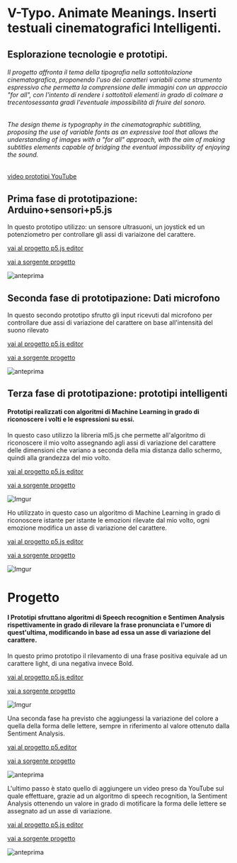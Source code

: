# V-Typo. Animate Meanings. Inserti testuali cinematografici Intelligenti.
## Esplorazione tecnologie e prototipi.
###### Il progetto affronta il tema della tipografia nella sottotitolazione cinematografica, proponendo l'uso dei caratteri variabili come strumento espressivo che permetta la comprensione delle immagini con un approccio "for all", con l'intento di rendere i sottotitoli elementi in grado di colmare a trecentosessanta gradi l'eventuale impossibilità di fruire del sonoro. ######

###### *The design theme is typography in the cinematographic subtitling, proposing the use of variable fonts as an expressive tool that allows the understanding of images with a "for all" approach, with the aim of making subtitles elements capable of bridging the eventual impossibility of enjoying the sound*. 
[video prototipi YouTube](https://www.youtube.com/channel/UCkjRX9Fz-Cb1KqOfj2qPm4w/)



## Prima fase di prototipazione: Arduino+sensori+p5.js  ##
 In questo prototipo utilizzo: un sensore ultrasuoni, un joystick ed un potenziometro per controllare gli assi di variaizone del carattere. 
 
 
 [vai al progetto p5.js editor](https://editor.p5js.org/gr.ace/full/kET-pmdYl) 
 
 [vai a sorgente progetto](https://github.com/gr-ace-p/v-typo/tree/master/Primi%20prototipi_arduino%20e%20sensori)


![anteprima](https://i.imgur.com/Ip5uNQn.gif)


## Seconda fase di prototipazione: Dati microfono ##
 In questo secondo prototipo sfrutto gli input ricevuti dal microfono per controllare due assi di variazione del carattere on base all'intensità del suono rilevato
 
 
 [vai al progetto p5.js editor](https://editor.p5js.org/gr.ace/full/M1ov0ly79) 
 
 [vai a sorgente progetto](https://github.com/gr-ace-p/v-typo/tree/master/Prototipo%20microfono%20e%20VF)


![anteprima](https://i.imgur.com/SvMUIr1.gif)


## Terza fase di prototipazione: prototipi intelligenti ##
#### Prototipi realizzati con algoritmi di Machine Learning in grado di riconoscere i volti e le espressioni su essi. ####
In questo caso utilizzo la libreria ml5.js che permette all'algoritmo di riconoscere il mio volto assegnando agli assi di variazione del carattere delle dimensioni che variano a seconda della mia distanza dallo schermo, quindi alla grandezza del mio volto.
 
 
 [vai al progetto p5.js editor](https://editor.p5js.org/gr.ace/full/NXffr_GTc) 
 
 [vai a sorgente progetto](https://github.com/gr-ace-p/v-typo/tree/master/PrototipiIntelligenti/ml5FaceDetection)


![Imgur](https://i.imgur.com/R3ENZc1.gif)


Ho utilizzato in questo caso un algoritmo di Machine Learning in grado di riconoscere istante per istante le emozioni rilevate dal mio volto, ogni emozione modifica un asse di variazione del carattere. 
 
 
 [vai al progetto p5.js editor](https://editor.p5js.org/gr.ace/full/G8bj4TYM-) 
 
 [vai a sorgente progetto](https://github.com/gr-ace-p/v-typo/tree/master/PrototipiIntelligenti/SentimentAnalysis)


![Imgur](https://i.imgur.com/k4GlMlU.gif)


# Progetto
#### I Prototipi sfruttano algoritmi di Speech recognition e Sentimen Analysis rispettivamente in grado di rilevare la frase pronunciata e l'umore di quest'ultima, modificando in base ad essa un asse di variazione del carattere. ####


In questo primo prototipo il rilevamento di una frase positiva equivale ad un carattere light, di una negativa invece Bold.


[vai al progetto p5.js editor](https://editor.p5js.org/gr.ace/full/LE0oLOwA)

[vai a sorgente progetto](https://github.com/gr-ace-p/v-typo/tree/master/prototipi%20progetto/speech%2Bsentiment%20testo)


![Imgur](https://imgur.com/DiBnuz9.gif)


Una seconda fase ha previsto che aggiungessi la variazione del colore a quella della forma delle lettere, sempre in riferimento al valore ottenuto dalla Sentiment Analysis.

[vai al progetto p5.editor](https://editor.p5js.org/gr.ace/full/m7IoA91n)

[vai a sorgente progetto](https://github.com/gr-ace-p/v-typo/tree/master/prototipi%20progetto/speech%2Bsentiment%20testo%20e%20colore)


![anteprima](https://imgur.com/xhey1qK.gif)


L'ultimo passo è stato quello di aggiungere un video preso da YouTube sul quale effettuare, grazie ad un algoritmo di speech recognition, la Sentiment Analysis ottenendo un valore in grado di motificare la forma delle lettere se assegnato ad un asse di variazione.

[vai al progetto p5.js editor](https://editor.p5js.org/gr.ace/full/TctDw6hSr)

[vai a sorgente progetto](https://github.com/gr-ace-p/v-typo/tree/master/prototipi%20progetto/speech%2B%20sentiment%20video%20e%20testo/funzionante)


![anteprima](https://imgur.com/ZGxO6aj.gif)
